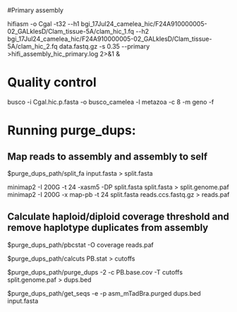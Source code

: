 #Primary assembly

hifiasm -o Cgal -t32 --h1 bgi_17Jul24_camelea_hic/F24A910000005-02_GALklesD/Clam_tissue-5A/clam_hic_1.fq --h2 bgi_17Jul24_camelea_hic/F24A910000005-02_GALklesD/Clam_tissue-5A/clam_hic_2.fq data.fastq.gz -s 0.35 --primary >hifi_assembly_hic_primary.log 2>&1 &

# Quality control

busco -i Cgal.hic.p.fasta -o busco_camelea -l metazoa -c 8 -m geno -f

# Running purge_dups:

## Map reads to assembly and assembly to self

$purge_dups_path/split_fa input.fasta > split.fasta

minimap2 -I 200G -t 24 -xasm5 -DP split.fasta split.fasta > split.genome.paf
minimap2 -I 200G -x map-pb -t 24 split.fasta reads.ccs.fastq.gz > reads.paf

## Calculate haploid/diploid coverage threshold and remove haplotype duplicates from assembly

$purge_dups_path/pbcstat -O coverage reads.paf

$purge_dups_path/calcuts PB.stat > cutoffs

$purge_dups_path/purge_dups -2 -c PB.base.cov -T cutoffs split.genome.paf > dups.bed

$purge_dups_path/get_seqs -e -p asm_mTadBra.purged dups.bed input.fasta
